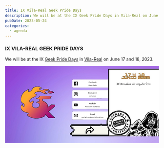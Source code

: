 ```yaml
---
title: IX Vila-Real Geek Pride Days
description: We will be at the IX Geek Pride Days in Vila-Real on June 17 and 18, 2023.
pubDate: 2023-05-24
categories:
  - agenda
---
```


### IX VILA-REAL GEEK PRIDE DAYS  

We will be at the IX [Geek Pride Days](https://www.eventbrite.es/e/entradas-x-jornadas-del-orgullo-friki-778203546757) in [Vila-Real](https://www.google.com/maps/dir//vila+real+castellon/data=!4m6!4m5!1m1!4e2!1m2!1m1!1s0xd600725c31d4dc1:0x9c147cedd45f1703?sa=X&ved=1t:155782&ictx=111) on June 17 and 18, 2023.  

![](images/https___cdn.evbuc_.com_images_463806239_408928995737_1_original.jpg)  
